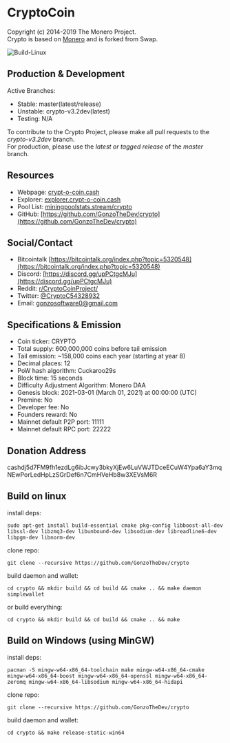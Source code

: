 # CryptoCoin

Copyright (c) 2014-2019 The Monero Project.   
Crypto is based on [Monero](README_original.md) and is forked from Swap.

![Build-Linux](https://github.com/cryptocoin-dev/swap/workflows/Build-Linux/badge.svg)

## Production & Development

Active Branches:
- Stable: master(latest/release)
- Unstable: crypto-v3.2dev(latest)
- Testing: N/A

To contribute to the Crypto Project, please make all pull requests to the _crypto-v3.2dev_ branch.<br/>
For production, please use the _latest or tagged release_ of the _master_ branch.

## Resources
- Webpage: [crypt-o-coin.cash](https://crypt-o-coin.cash)
- Explorer: [explorer.crypt-o-coin.cash](https://explorer.crypt-o-coin.cash)
- Pool List: [miningpoolstats.stream/crypto](https://miningpoolstats.stream/crypto)
- GitHub: [https://github.com/GonzoTheDev/crypto](https://github.com/GonzoTheDev/crypto)

## Social/Contact

- Bitcointalk [https://bitcointalk.org/index.php?topic=5320548](https://bitcointalk.org/index.php?topic=5320548)
- Discord: [https://discord.gg/upPCtgcMJu](https://discord.gg/upPCtgcMJu)
- Reddit: [r/CryptoCoinProject/](https://www.reddit.com/r/CryptoCoinProject/)
- Twitter: [@CryptoC54328932](https://twitter.com/CryptoC54328932)
- Email: gonzosoftware0@gmail.com

## Specifications & Emission

- Coin ticker: CRYPTO
- Total supply: 600,000,000 coins before tail emission
- Tail emission: ~158,000 coins each year (starting at year 8)
- Decimal places: 12
- PoW hash algorithm: Cuckaroo29s
- Block time: 15 seconds
- Difficulty Adjustment Algorithm: Monero DAA
- Genesis block: 2021-03-01 (March 01, 2021) at 00:00:00 (UTC)
- Premine: No
- Developer fee: No
- Founders reward: No
- Mainnet default P2P port: 11111
- Mainnet default RPC port: 22222

## Donation Address
cashdj5d7FM9fh1ezdLg6ibJcwy3bkyXjEw6LuVWJTDceECuW4Ypa6aY3mqNEwPorLedHpLzSGrDef6n7CmHVeHb8w3XEVsM6R

## Build on linux

install deps:

`sudo apt-get install build-essential cmake pkg-config libboost-all-dev libssl-dev libzmq3-dev libunbound-dev libsodium-dev libreadline6-dev libpgm-dev libnorm-dev`

clone repo:

`git clone --recursive https://github.com/GonzoTheDev/crypto`

build daemon and wallet:

`cd crypto && mkdir build && cd build && cmake .. && make daemon simplewallet`

or build everything:

`cd crypto && mkdir build && cd build && cmake .. && make`

## Build on Windows (using MinGW)

install deps:

`pacman -S mingw-w64-x86_64-toolchain make mingw-w64-x86_64-cmake mingw-w64-x86_64-boost mingw-w64-x86_64-openssl mingw-w64-x86_64-zeromq mingw-w64-x86_64-libsodium mingw-w64-x86_64-hidapi`

clone repo:

`git clone --recursive https://github.com/GonzoTheDev/crypto`

build daemon and wallet:

`cd crypto && make release-static-win64`

